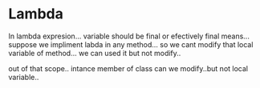# Lambda
In lambda expresion... variable should be final or efectively final means... 
suppose we impliment labda in any method... so we cant modify that local variable of method... we can used it but not modify..

out of that scope.. intance member of class can we modify..but not local variable..